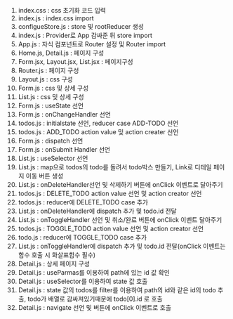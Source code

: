 1. index.css : css 초기화 코드 입력
2. index.js : index.css import
3. configueStore.js : store 및 rootReducer 생성
4. index.js : Provider로 App 감싸준 뒤 store import 
5. App.js : 자식 컴포넌트로 Router 설정 및 Router import
6. Home.js, Detail.js : 페이지 구성
7. Form.jsx, Layout.jsx, List.jsx : 페이지구성
8. Router.js : 페이지 구성
9. Layout.js : css 구성
10. Form.js : css 및 상세 구성
11. List.js : css 및 상세 구성
12. Form.js : useState 선언
13. Form.js : onChangeHandler 선언
14. todos.js : initialstate 선언, reducer case ADD-TODO 선언
15. todos.js : ADD_TODO action value 및 action creater 선언
16. Form.js : dispatch 선언
17. Form.js : onSubmit Handler 선언
18. List.js : useSelector 선언
19. List.js : map으로 todos의 todo를 돌려서 todo박스 만들기, Link로 디테일 페이지 이동 버튼 생성
20. List.js : onDeleteHandler선언 및 삭제하기 버튼에 onClick 이벤트로 달아주기
21. todos.js : DELETE_TODO action value 선언 및 action creator 선언
22. todos.js : reducer에 DELETE_TODO case 추가
23. List.js : onDeleteHandler에 dispatch 추가 및 todo.id 전달
24. List.js : onToggleHandler 선언 및 취소/완료 버튼에 onClick 이벤트 달아주기
25. todos.js : TOGGLE_TODO action value 선언 및 action creator 선언
26. todo.js : reducer에 TOGGLE_TODO case 추가
27. List.js : onToggleHandler에 dispatch 추가 및 todo.id 전달(onClick 이벤트는 함수 호출 시 화살표함수 필수)
28. Detail.js : 상세 페이지 구성
29. Detail.js : useParmas를 이용하여 path에 있는 id 값 확인
30. Detail.js : useSelector를 이용하여 state 값 호출
31. Detail.js : state 값의 todos를 filter를 이용하여 path의 id와 같은 id의 todo 추출, todo가 배열로 감싸져있기때문에 todo[0].id 로 호출
32. Detail.js : navigate 선언 및 버튼에 onClick 이벤트로 호출

